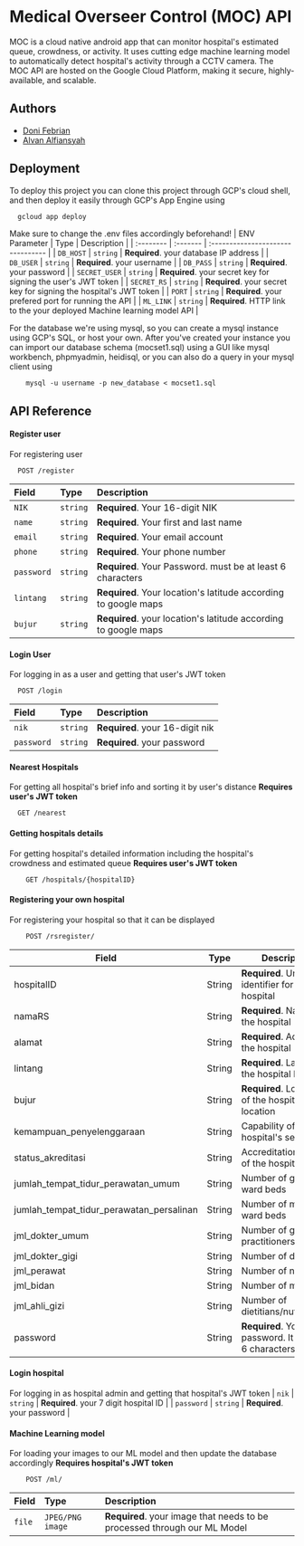 
# Medical Overseer Control (MOC) API

MOC is a cloud native android app that can monitor hospital's estimated queue, crowdness, or activity. It uses cutting edge machine learning model to automatically detect hospital's activity through a CCTV camera. The MOC API are hosted on the Google Cloud Platform, making it secure, highly-available, and scalable.




## Authors

- [Doni Febrian](https://www.github.com/peepeeyanto)
- [Alvan Alfiansyah](https://www.github.com/alvansoleh)


## Deployment

To deploy this project you can clone this project through GCP's cloud shell, and then deploy it easily through GCP's App Engine using

```bash
  gcloud app deploy
```
Make sure to change the .env files accordingly beforehand!
| ENV Parameter | Type     | Description                       |
| :-------- | :------- | :-------------------------------- |
| `DB_HOST`      | `string` | **Required**. your database IP address |
| `DB_USER`      | `string` | **Required**. your username |
| `DB_PASS`      | `string` | **Required**. your password |
| `SECRET_USER`      | `string` | **Required**. your secret key for signing the user's JWT token |
| `SECRET_RS`      | `string` | **Required**. your secret key for signing the hospital's JWT token |
| `PORT`      | `string` | **Required**. your prefered port for running the API |
| `ML_LINK`      | `string` | **Required**. HTTP link to the your deployed Machine learning model API |

For the database we're using mysql, so you can create a mysql instance using GCP's SQL, or host your own. After you've created your instance you can import our database schema (mocset1.sql) using a GUI like mysql workbench, phpmyadmin, heidisql, or you can also do a query in your mysql client using
```
    mysql -u username -p new_database < mocset1.sql

```


## API Reference

#### Register user
For registering user
```http
  POST /register
```

| Field | Type     | Description                |
| :-------- | :------- | :------------------------- |
| `NIK` | `string` | **Required**. Your 16-digit NIK |
|`name`|`string`|**Required**. Your first and last name|
|`email`|`string`|**Required**. Your email account|
|`phone`|`string`|**Required**. Your phone number|
|`password`|`string`|**Required**. Your Password. must be at least 6 characters|
|`lintang`|`string`|**Required**. Your location's latitude according to google maps|
|`bujur`|`string`|**Required**. your location's latitude according to google maps|

#### Login User
For logging in as a user and getting that user's JWT token
```http
  POST /login
```

| Field | Type     | Description                       |
| :-------- | :------- | :-------------------------------- |
| `nik`      | `string` | **Required**. your 16-digit nik |
| `password`      | `string` | **Required**. your password |

#### Nearest Hospitals
For getting all hospital's brief info and sorting it by user's distance **Requires user's JWT token**
```http
  GET /nearest 
```

#### Getting hospitals details
For getting hospital's detailed information including the hospital's crowdness and estimated queue **Requires user's JWT token**
```http
    GET /hospitals/{hospitalID}
```
#### Registering your own hospital
For registering your hospital so that it can be displayed
```http
    POST /rsregister/
```

| Field                            | Type   | Description                                      |
|----------------------------------|--------|--------------------------------------------------|
| hospitalID                       | String | **Required**. Unique identifier for the hospital                |
| namaRS                           | String | **Required**. Name of the hospital                              |
| alamat                           | String | **Required**. Address of the hospital                           |
| lintang                          | String | **Required**. Latitude of the hospital location                 |
| bujur                            | String | **Required**. Longitude of the hospital location                |
| kemampuan_penyelenggaraan        | String | Capability of hospital's services                 |
| status_akreditasi                | String | Accreditation status of the hospital              |
| jumlah_tempat_tidur_perawatan_umum       | String | Number of general ward beds                  |
| jumlah_tempat_tidur_perawatan_persalinan | String | Number of maternity ward beds                |
| jml_dokter_umum                  | String | Number of general practitioners                   |
| jml_dokter_gigi                  | String | Number of dentists                                |
| jml_perawat                      | String | Number of nurses                                  |
| jml_bidan                        | String | Number of midwives                                |
| jml_ahli_gizi                    | String | Number of dietitians/nutritionists                |
| password                         | String | **Required**. Your password. It must be 6 characters or more |

#### Login hospital
For logging in as hospital admin and getting that hospital's JWT token
| `nik`      | `string` | **Required**. your 7 digit hospital ID |
| `password`      | `string` | **Required**. your password |

#### Machine Learning model
For loading your images to our ML model and then update the database accordingly **Requires hospital's JWT token**
```http
    POST /ml/
```
| Field | Type     | Description                       |
| :-------- | :------- | :-------------------------------- |
| `file`      | `JPEG/PNG image` | **Required**. your image that needs to be processed through our ML Model |
